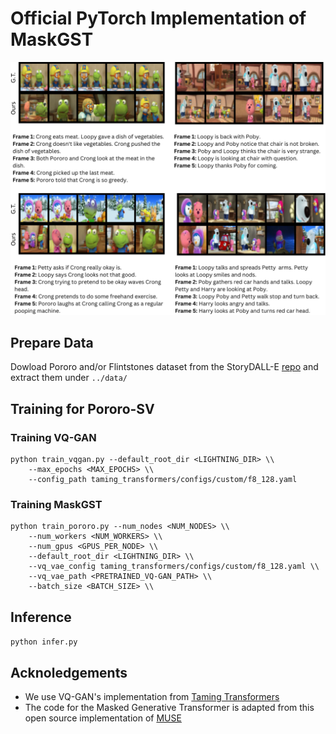 # Official PyTorch Implementation of MaskGST 

![example generations for our model](/assets/example.png "example generations for our model")

## Prepare Data
Dowload Pororo and/or Flintstones dataset from the StoryDALL-E [repo](https://github.com/adymaharana/storydalle/tree/main?tab=readme-ov-file) and extract them under ```../data/```

## Training for Pororo-SV 
### Training VQ-GAN 
```
python train_vqgan.py --default_root_dir <LIGHTNING_DIR> \\
    --max_epochs <MAX_EPOCHS> \\ 
    --config_path taming_transformers/configs/custom/f8_128.yaml
```

### Training MaskGST
```
python train_pororo.py --num_nodes <NUM_NODES> \\ 
    --num_workers <NUM_WORKERS> \\
    --num_gpus <GPUS_PER_NODE> \\
    --default_root_dir <LIGHTNING_DIR> \\ 
    --vq_vae_config taming_transformers/configs/custom/f8_128.yaml \\ 
    --vq_vae_path <PRETRAINED_VQ-GAN_PATH> \\
    --batch_size <BATCH_SIZE> \\
```


## Inference
```python infer.py```

## Acknoledgements 
- We use VQ-GAN's implementation from [Taming Transformers](https://github.com/CompVis/taming-transformers)
- The code for the Masked Generative Transformer is adapted from this open source implementation of [MUSE](https://github.com/lucidrains/muse-maskgit-pytorch)
